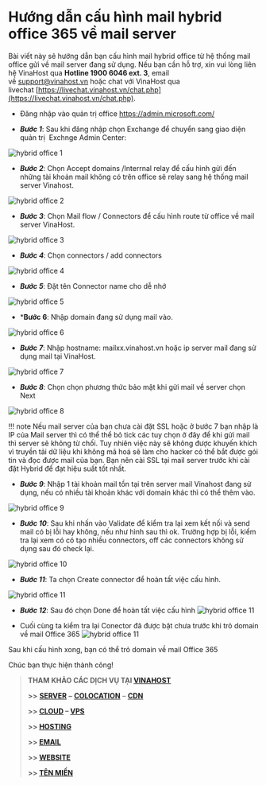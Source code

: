 # Hướng dẫn cấu hình mail hybrid office 365 về mail server 


Bài viết này sẽ hướng dẫn bạn cấu hình mail hybrid office từ hệ thống mail office gửi về mail server đang sử dụng. Nếu bạn cần hỗ trợ, xin vui lòng liên hệ VinaHost qua **Hotline 1900 6046 ext. 3**, email về [support@vinahost.vn](mailto:support@vinahost.vn) hoặc chat với VinaHost qua livechat [https://livechat.vinahost.vn/chat.php](https://livechat.vinahost.vn/chat.php).


- Đăng nhập vào quản trị office https://admin.microsoft.com/

- ***Bước 1***: Sau khi đăng nhập chọn Exchange để chuyển sang giao diện quản trị  Exchnge Admin Center:

![hybrid office 1](images/hybrid-365-1.png)


- ***Bước 2***: Chọn Accept domains /Interrnal relay để cấu hình gửi đến những tài khoản mail không có trên office sẽ relay sang hệ thống mail server Vinahost.

![hybrid office 2](images/hybrid-365-2.png)

- ***Bước 3***: Chọn Mail flow / Connectors để cấu hình route từ office về mail server VinaHost.

![hybrid office 3](images/hybrid-365-3.png)
- ***Bước 4***: Chọn connectors / add connectors

![hybrid office 4](images/hybrid-365-4.png)

- ***Bước 5***: Đặt tên Connector name cho dễ nhớ

![hybrid office 5](images/hybrid-365-5.png)

- ***Bước 6**: Nhập domain đang sử dụng mail vào.

![hybrid office 6](images/hybrid-365-6.png)

- ***Bước 7***: Nhập hostname: mailxx.vinahost.vn hoặc ip server mail đang sử dụng mail tại VinaHost.

![hybrid office 7](images/hybrid-365-7.png)

- ***Bước 8***: Chọn chọn phương thức bảo mật khi gửi mail về server chọn Next

![hybrid office 8](images/hybrid-365-8.png)

!!! note
     Nếu mail server của bạn chưa cài đặt SSL hoặc ở bước 7 bạn nhập là IP của Mail server thì có thể thể bỏ tick các tuy chọn ở đây để khi gửi mail thì server sẽ không từ chối.
     Tuy nhiên việc này sẽ không được khuyến khích vì truyền tải dữ liệu khi không mã hoá sẽ làm cho hacker có thể bắt được gói tin và đọc được mail của bạn.
     Bạn nên cài SSL tại mail server trước khi cài đặt Hybrid để đạt hiệu suất tốt nhất.

- ***Bước 9***: Nhập 1 tài khoản mail tồn tại trên server mail Vinahost đang sử dụng, nếu có nhiều tài khoản khác với domain khác thì có thể thêm vào.

![hybrid office 9](images/hybrid-365-9.png)

- ***Bước 10***: Sau khi nhấn vào Validate để kiểm tra lại xem kết nối và send mail có bị lỗi hay không, nếu như hình sau thì ok. Trường hợp bị lỗi, kiểm tra lại xem có có tạo nhiều connectors, off các connectors không sử dụng sau đó check lại.

![hybrid office 10](images/hybrid-365-10.png)

- ***Bước 11***: Ta chọn Create connector để hoàn tất việc cấu hình.

![hybrid office 11](images/hybrid-365-11.png)

- ***Bước 12***: Sau đó chọn Done để hoàn tất việc cấu hình
![hybrid office 11](images/hybrid-365-12.png)

- Cuối cùng ta kiểm tra lại Conector đã được bật chưa trước khi trỏ domain về mail Office 365
![hybrid office 11](images/hybrid-365-13.png)

Sau khi cấu hình xong, bạn có thể trỏ domain về mail Office 365



Chúc bạn thực hiện thành công!

> **THAM KHẢO CÁC DỊCH VỤ TẠI [VINAHOST](https://vinahost.vn/)**
> 
> **\>>** [**SERVER**](https://vinahost.vn/thue-may-chu-rieng/) **–** [**COLOCATION**](https://vinahost.vn/colocation.html) – [**CDN**](https://vinahost.vn/dich-vu-cdn-chuyen-nghiep)
> 
> **\>> [CLOUD](https://vinahost.vn/cloud-server-gia-re/) – [VPS](https://vinahost.vn/vps-ssd-chuyen-nghiep/)**
> 
> **\>> [HOSTING](https://vinahost.vn/wordpress-hosting)**
> 
> **\>> [EMAIL](https://vinahost.vn/email-hosting)**
> 
> **\>> [WEBSITE](http://vinawebsite.vn/)**
> 
> **\>> [TÊN MIỀN](https://vinahost.vn/ten-mien-gia-re/)**
